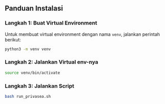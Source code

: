 ## Panduan Instalasi

### Langkah 1: Buat Virtual Environment
Untuk membuat virtual environment dengan nama `venv`, jalankan perintah berikut:
```bash
python3 -m venv venv
```

### Langkah 2: Jalankan Virtual env-nya
```bash
source venv/bin/activate
```

### Langkah 3: Jalankan Script
```bash
bash run_privasea.sh
```


